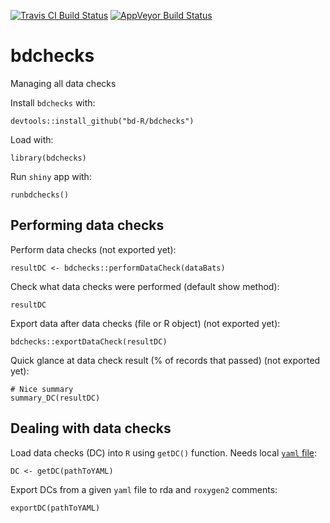 [![Travis CI Build Status](https://img.shields.io/travis/bd-R/bdchecks.svg?branch=master?style=flat-square&label=Travis+CI)](https://travis-ci.org/bd-R/bdchecks) 
[![AppVeyor Build Status](https://ci.appveyor.com/api/projects/status/github/bd-R/bdchecks?branch=master&svg=true)](https://ci.appveyor.com/project/bd-R/bdchecks)

# bdchecks
Managing all data checks

Install `bdchecks` with: 

    devtools::install_github("bd-R/bdchecks")

Load with:
    
    library(bdchecks)

Run `shiny` app with:

    runbdchecks()

## Performing data checks

Perform data checks (not exported yet):

    resultDC <- bdchecks::performDataCheck(dataBats)

Check what data checks were performed (default show method):

    resultDC

Export data after data checks (file or R object) (not exported yet):  

    bdchecks::exportDataCheck(resultDC)

Quick glance at data check result (% of records that passed) (not exported yet):  

    # Nice summary
    summary_DC(resultDC)


## Dealing with data checks

Load data checks (DC) into `R` using `getDC()` function. Needs local [`yaml` file](https://github.com/bd-R/bdchecks/blob/master/inst/extdata/dataChecks.yaml):

    DC <- getDC(pathToYAML)

Export DCs from a given `yaml` file to rda and `roxygen2` comments:

    exportDC(pathToYAML)